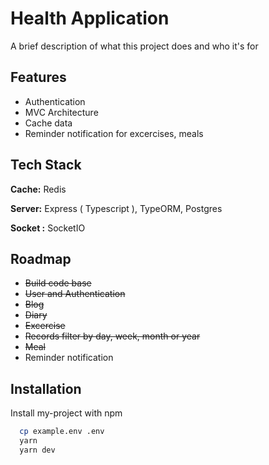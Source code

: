 # Health Application

A brief description of what this project does and who it's for

## Features

- Authentication
- MVC Architecture
- Cache data
- Reminder notification for excercises, meals

## Tech Stack

**Cache:** Redis

**Server:** Express ( Typescript ), TypeORM, Postgres

**Socket :** SocketIO

## Roadmap

- ~~Build code base~~
- ~~User and Authentication~~
- ~~Blog~~
- ~~Diary~~
- ~~Excercise~~
- ~~Records filter by day, week, month or year~~
- ~~Meal~~
- Reminder notification

## Installation

Install my-project with npm

```bash
  cp example.env .env
  yarn
  yarn dev
```
